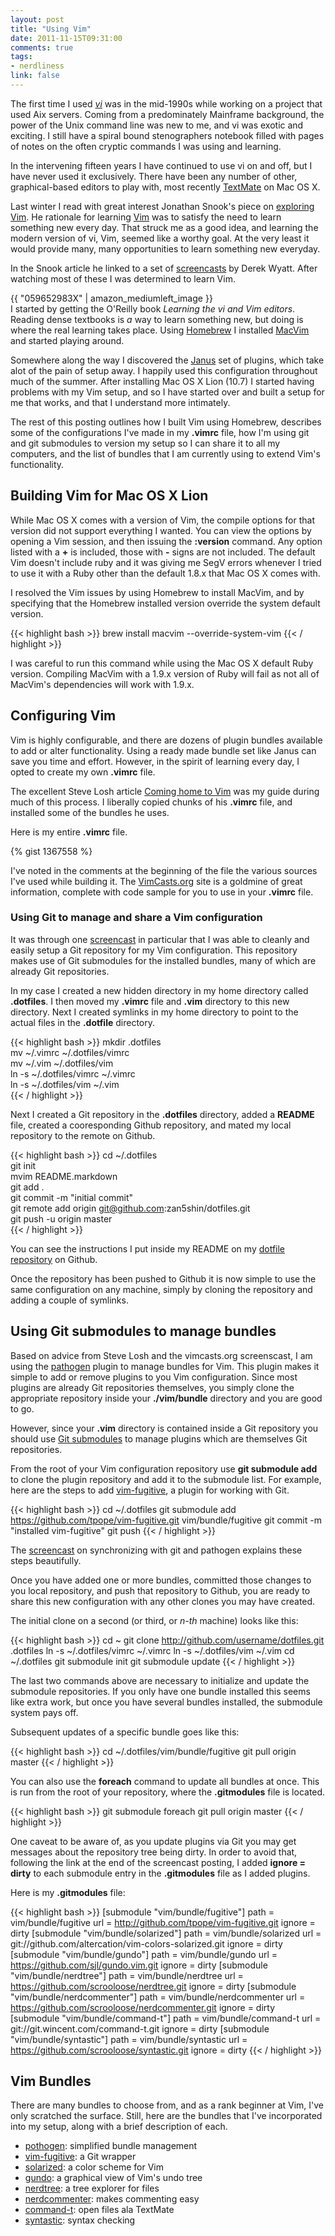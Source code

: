 ```yaml
---
layout: post
title: "Using Vim"
date: 2011-11-15T09:31:00
comments: true
tags:
- nerdliness
link: false
---
```

The first time I used _[vi](http://en.wikipedia.org/wiki/Vi "vi")_ was in the mid-1990s while working on a project that
used Aix servers. Coming from a predominately Mainframe background, the power of
the Unix command line was new to me, and vi was exotic and exciting. I still
have a spiral bound stenographers notebook filled with pages of notes on the
often cryptic commands I was using and learning.

In the intervening fifteen years I have continued to use vi on and off, but
I have never used it exclusively. There have been any number of other,
graphical-based editors to play with, most recently [TextMate](http://macromates.com/ "TextMate") on Mac OS X. 

Last winter I read with great interest Jonathan Snook's piece on [exploring
Vim](http://snook.ca/archives/other/word-of-vim "Journey into the world of
Vim"). He rationale for learning [Vim](http://www.vim.org/ "Vim") was to satisfy the need to learn something
new every day. That struck me as a good idea, and learning the modern version
of vi, Vim, seemed like a worthy goal. At the very least it would provide many,
many opportunities to learn something new everyday.

In the Snook article he linked to a set of [screencasts](http://ontwik.com/tools/vim-from-novice-to-professional-by-derek-wyatt-p1/ "Vim from novice to professional") by Derek Wyatt. After watching most of these I was determined to learn Vim. 

{{ "059652983X" | amazon_mediumleft_image }}  
I started by getting the O'Reilly book 
_Learning the vi and Vim editors_. Reading dense
textbooks is _a_ way to learn something new, but doing is where the real
learning takes place. Using [Homebrew](http://mxcl.github.com/homebrew/
"Homebrew") I installed [MacVim](http://code.google.com/p/macvim/ "MacVim") and
started playing around. 

Somewhere along the way I discovered the [Janus](https://github.com/carlhuda/janus "Janus") set of plugins, which take alot of the pain of setup away. I happily used this configuration throughout much of the summer. After installing Mac OS X Lion (10.7) I started having problems with my Vim setup, and so I have started over and built a setup for me that works, and that I understand more intimately.

The rest of this posting outlines how I built Vim using Homebrew, describes
some of the configurations I've made in my **.vimrc** file, how I'm using
git and git submodules to version my setup so I can share it to all my
computers, and the list of bundles that I am currently using to extend Vim's
functionality.

## Building Vim for Mac OS X Lion
While Mac OS X comes with a version of Vim, the compile options for that
version did not support everything I wanted. You can view the options by
opening a Vim session, and then issuing the **:version**
command. Any option listed with a **+** is included, those with **-** signs
are not included. The default Vim doesn't include ruby and it was giving me
SegV errors whenever I tried to use it with a Ruby other than the default 1.8.x
that Mac OS X comes with.

I resolved the Vim issues by using Homebrew to install MacVim, and by
specifying that the Homebrew installed version override the system default
version.

{{< highlight bash >}}
brew install macvim --override-system-vim
{{< / highlight >}}

I was careful to run this command while using the Mac OS X default Ruby
version. Compiling MacVim with a 1.9.x version of Ruby will fail as not all of
MacVim's dependencies will work with 1.9.x.

## Configuring Vim
Vim is highly configurable, and there are dozens of plugin bundles available to
add or alter functionality. Using a ready made bundle set like Janus can save
you time and effort. However, in the spirit of learning every day, I opted to
create my own **.vimrc** file. 

The excellent Steve Losh article [Coming home to Vim](http://stevelosh.com/blog/2010/09/coming-home-to-vim/ "Coming home to Vim") 
was my guide during much of this process. I liberally copied chunks of
his **.vimrc** file, and installed some of the bundles he uses.

Here is my entire **.vimrc** file. 

{% gist 1367558 %}

I've noted in the comments at the beginning of the file the various sources
I've used while building it. The
[VimCasts.org](http://vimcasts.org/episodes/archive "VimCasts") site is
a goldmine of great information, complete with code sample for you to use in
your **.vimrc** file. 

### Using Git to manage and share a Vim configuration
It was through one [screencast](http://vimcasts.org/episodes/synchronizing-plugins-with-git-submodules-and-pathogen/ "Synchronizing plugins with git submodules and Pathogen") in particular that I was able to cleanly and
easily setup a Git repository for my Vim configuration. This repository makes
use of Git submodules for the installed bundles, many of which are already Git
repositories.

In my case I created a new hidden directory in my home directory called
**.dotfiles**. I then moved my **.vimrc** file and **.vim** directory to
this new directory. Next I created symlinks in my home directory to point to
the actual files in the **.dotfile** directory.

{{< highlight bash >}}
mkdir .dotfiles  
mv ~/.vimrc ~/.dotfiles/vimrc  
mv ~/.vim ~/.dotfiles/vim  
ln -s ~/.dotfiles/vimrc ~/.vimrc  
ln -s ~/.dotfiles/vim ~/.vim  
{{< / highlight >}}

Next I created a Git repository in the **.dotfiles** directory, added
a **README** file, created a cooresponding Github repository, and mated my
local repository to the remote on Github.

{{< highlight bash >}}
cd ~/.dotfiles  
git init  
mvim README.markdown  
git add .  
git commit -m "initial commit"  
git remote add origin git@github.com:zan5shin/dotfiles.git  
git push -u origin master  
{{< / highlight >}}

You can see the instructions I put inside my README on my [dotfile
repository](https://github.com/zan5hin/dotfiles "dotfiles")
on Github.

Once the repository has been pushed to Github it is now simple to use the same
configuration on any machine, simply by cloning the repository and adding
a couple of symlinks.

## Using Git submodules to manage bundles
Based on advice from Steve Losh and the vimcasts.org screenscast, I am using
the [pathogen](https://github.com/tpope/vim-pathogen "pathogen") plugin to
manage bundles for Vim. This plugin makes it simple to add or remove plugins to
you Vim configuration. Since most plugins are already Git repositories
themselves, you simply clone the appropriate repository inside your
**./vim/bundle** directory and you are good to go. 

However, since your **.vim** directory is contained inside a Git repository you
should use [Git submodules](http://git-scm.com/book/en/Git-Tools-Submodules "Git
submodules") to manage plugins which are themselves Git repositories. 

From the root of your Vim configuration repository use **git submodule add** to
clone the plugin repository and add it to the submodule list. For example, here
are the steps to add [vim-fugitive](https://github.com/tpope/vim-fugitive
"vim-fugitave"), a plugin for working with Git.

{{< highlight bash >}}
cd ~/.dotfiles
git submodule add https://github.com/tpope/vim-fugitive.git vim/bundle/fugitive
git commit -m "installed vim-fugitive"
git push
{{< / highlight >}}

The [screencast](http://vimcasts.org/episodes/synchronizing-plugins-with-git-submodules-and-pathogen/ "Synchronizing plugins with git submodules and Pathogen") on synchronizing with git and pathogen explains these steps beautifully.

Once you have added one or more bundles, committed those changes to you local
repository, and push that repository to Github, you are ready to share this new
configuration with any other clones you may have created.

The initial clone on a second (or third, or _n-th_ machine) looks like this:

{{< highlight bash >}}
cd ~
git clone http://github.com/username/dotfiles.git .dotfiles
ln -s ~/.dotfiles/vimrc ~/.vimrc
ln -s ~/.dotfiles/vim ~/.vim
cd ~/.dotfiles
git submodule init
git submodule update
{{< / highlight >}}

The last two commands above are necessary to initialize and update the
submodule repositories. If you only have one bundle installed this seems like
extra work, but once you have several bundles installed, the submodule system
pays off.

Subsequent updates of a specific bundle goes like this:

{{< highlight bash >}}
cd ~/.dotfiles/vim/bundle/fugitive
git pull origin master
{{< / highlight >}}

You can also use the **foreach** command to update all bundles at once. This is
run from the root of your repository, where the **.gitmodules** file is
located.

{{< highlight bash >}}
git submodule foreach git pull origin master
{{< / highlight >}}

One caveat to be aware of, as you update plugins via Git you may get messages
about the repository tree being dirty. In order to avoid that, following the
link at the end of the screencast posting, I added **ignore = dirty** to each
submodule entry in the **.gitmodules** file as I added plugins. 

Here is my **.gitmodules** file:

{{< highlight bash >}}
[submodule "vim/bundle/fugitive"]
	path = vim/bundle/fugitive
    url = http://github.com/tpope/vim-fugitive.git
    ignore = dirty
[submodule "vim/bundle/solarized"]
	path = vim/bundle/solarized
    url = git://github.com/altercation/vim-colors-solarized.git
    ignore = dirty
[submodule "vim/bundle/gundo"]
	path = vim/bundle/gundo
    url = https://github.com/sjl/gundo.vim.git
    ignore = dirty
[submodule "vim/bundle/nerdtree"]
	path = vim/bundle/nerdtree
    url = https://github.com/scrooloose/nerdtree.git
    ignore = dirty
[submodule "vim/bundle/nerdcommenter"]
	path = vim/bundle/nerdcommenter
    url = https://github.com/scrooloose/nerdcommenter.git
    ignore = dirty
[submodule "vim/bundle/command-t"]
	path = vim/bundle/command-t
    url = git://git.wincent.com/command-t.git
    ignore = dirty
[submodule "vim/bundle/syntastic"]
	path = vim/bundle/syntastic
    url = https://github.com/scrooloose/syntastic.git
    ignore = dirty
{{< / highlight >}}

## Vim Bundles
There are many bundles to choose from, and as a rank beginner at Vim, I've only
scratched the surface. Still, here are the bundles that I've incorporated into
my setup, along with a brief description of each.

* [pothogen](https://github.com/tpope/vim-pathogen "pathogen"): simplified
bundle management
* [vim-fugitive](https://github.com/tpope/vim-fugitive "fugitive"): a Git
 wrapper
* [solarized](https://github.com/altercation/vim-colors-solarized "solarized"):
 a color scheme for Vim
* [gundo](http://sjl.bitbucket.org/gundo.vim/ "gundo"): a graphical view of
 Vim's undo tree
* [nerdtree](https://github.com/scrooloose/nerdtree "nerdtree"): a tree
 explorer for files
* [nerdcommenter](https://github.com/scrooloose/nerdcommenter "nerdcommenter"):
 makes commenting easy
* [command-t](https://wincent.com/products/command-t "command-t"): open files
 ala TextMate
* [syntastic](https://github.com/scrooloose/syntastic "syntastic"): syntax
 checking


